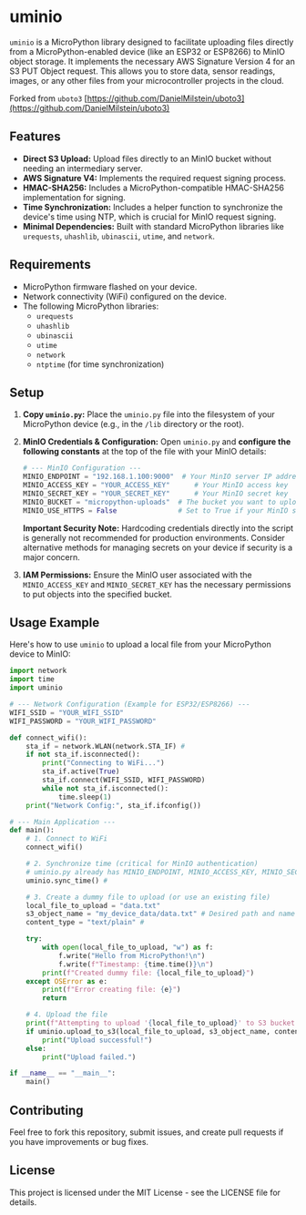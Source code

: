 # uminio

`uminio` is a MicroPython library designed to facilitate uploading files directly from a MicroPython-enabled device (like an ESP32 or ESP8266) to MinIO object storage. It implements the necessary AWS Signature Version 4 for an S3 PUT Object request. This allows you to store data, sensor readings, images, or any other files from your microcontroller projects in the cloud.

Forked from `uboto3` [https://github.com/DanielMilstein/uboto3](https://github.com/DanielMilstein/uboto3) 

## Features

* **Direct S3 Upload:** Upload files directly to an MinIO bucket without needing an intermediary server.
* **AWS Signature V4:** Implements the required request signing process.
* **HMAC-SHA256:** Includes a MicroPython-compatible HMAC-SHA256 implementation for signing.
* **Time Synchronization:** Includes a helper function to synchronize the device's time using NTP, which is crucial for MinIO request signing.
* **Minimal Dependencies:** Built with standard MicroPython libraries like `urequests`, `uhashlib`, `ubinascii`, `utime`, and `network`.

## Requirements

* MicroPython firmware flashed on your device.
* Network connectivity (WiFi) configured on the device.
* The following MicroPython libraries:
    * `urequests`
    * `uhashlib`
    * `ubinascii`
    * `utime`
    * `network`
    * `ntptime` (for time synchronization)

## Setup

1.  **Copy `uminio.py`:** Place the `uminio.py` file into the filesystem of your MicroPython device (e.g., in the `/lib` directory or the root).
2.  **MinIO Credentials & Configuration:**
    Open `uminio.py` and **configure the following constants** at the top of the file with your MinIO details:
    ```python
    # --- MinIO Configuration ---
    MINIO_ENDPOINT = "192.168.1.100:9000"  # Your MinIO server IP address and port
    MINIO_ACCESS_KEY = "YOUR_ACCESS_KEY"      # Your MinIO access key
    MINIO_SECRET_KEY = "YOUR_SECRET_KEY"      # Your MinIO secret key
    MINIO_BUCKET = "micropython-uploads"  # The bucket you want to upload to
    MINIO_USE_HTTPS = False               # Set to True if your MinIO server uses HTTPS
    ```
    **Important Security Note:** Hardcoding credentials directly into the script is generally not recommended for production environments. Consider alternative methods for managing secrets on your device if security is a major concern.

3.  **IAM Permissions:**
    Ensure the MinIO user associated with the `MINIO_ACCESS_KEY` and `MINIO_SECRET_KEY` has the necessary permissions to put objects into the specified bucket.


## Usage Example

Here's how to use `uminio` to upload a local file from your MicroPython device to MinIO:

```python
import network
import time
import uminio

# --- Network Configuration (Example for ESP32/ESP8266) ---
WIFI_SSID = "YOUR_WIFI_SSID"
WIFI_PASSWORD = "YOUR_WIFI_PASSWORD"

def connect_wifi():
    sta_if = network.WLAN(network.STA_IF) #
    if not sta_if.isconnected():
        print("Connecting to WiFi...")
        sta_if.active(True)
        sta_if.connect(WIFI_SSID, WIFI_PASSWORD)
        while not sta_if.isconnected():
            time.sleep(1)
    print("Network Config:", sta_if.ifconfig())

# --- Main Application ---
def main():
    # 1. Connect to WiFi
    connect_wifi()

    # 2. Synchronize time (critical for MinIO authentication)
    # uminio.py already has MINIO_ENDPOINT, MINIO_ACCESS_KEY, MINIO_SECRET_KEY, MINIO_BUCKET configured
    uminio.sync_time() #

    # 3. Create a dummy file to upload (or use an existing file)
    local_file_to_upload = "data.txt"
    s3_object_name = "my_device_data/data.txt" # Desired path and name in S3
    content_type = "text/plain" #

    try:
        with open(local_file_to_upload, "w") as f:
            f.write("Hello from MicroPython!\n")
            f.write(f"Timestamp: {time.time()}\n")
        print(f"Created dummy file: {local_file_to_upload}")
    except OSError as e:
        print(f"Error creating file: {e}")
        return

    # 4. Upload the file
    print(f"Attempting to upload '{local_file_to_upload}' to S3 bucket '{uminio.MINIO_BUCKET}' as '{s3_object_name}'...")
    if uminio.upload_to_s3(local_file_to_upload, s3_object_name, content_type): #
        print("Upload successful!")
    else:
        print("Upload failed.")

if __name__ == "__main__":
    main()
```

## Contributing
Feel free to fork this repository, submit issues, and create pull requests if you have improvements or bug fixes.

## License
This project is licensed under the MIT License - see the LICENSE file for details.
